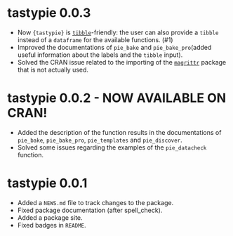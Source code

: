 # tastypie 0.0.3

* Now `{tastypie}` is [`tibble`](https://tibble.tidyverse.org/)-friendly: the user can also provide a `tibble` instead of a `dataframe` for the available functions. (#1)
* Improved the documentations of `pie_bake` and `pie_bake_pro`(added useful information about the labels and the `tibble` input).
* Solved the CRAN issue related to the importing of the [`magrittr`](https://cran.r-project.org/web/packages/magrittr/vignettes/magrittr.html) package that is not actually used.

# tastypie 0.0.2 - NOW AVAILABLE ON CRAN!

* Added the description of the function results in the documentations of `pie_bake`, `pie_bake_pro`, `pie_templates` and `pie_discover`.
* Solved some issues regarding the examples of the `pie_datacheck` function.

# tastypie 0.0.1

* Added a `NEWS.md` file to track changes to the package.
* Fixed package documentation (after spell_check).
* Added a package site.
* Fixed badges in `README`.
